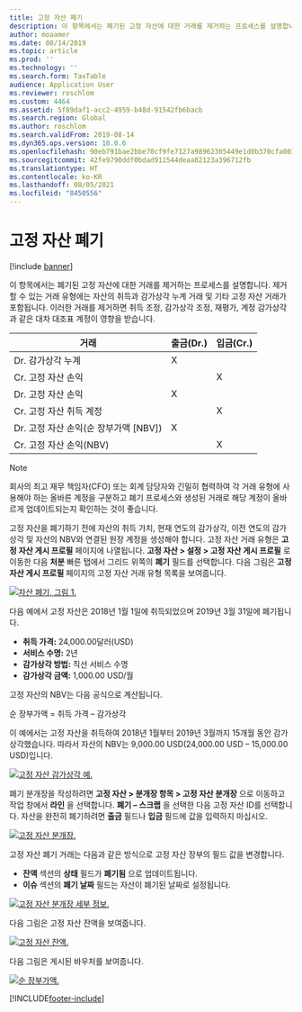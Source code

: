 ```yaml
---
title: 고정 자산 폐기
description: 이 항목에서는 폐기된 고정 자산에 대한 거래를 제거하는 프로세스를 설명합니다.
author: moaamer
ms.date: 08/14/2019
ms.topic: article
ms.prod: ''
ms.technology: ''
ms.search.form: TaxTable
audience: Application User
ms.reviewer: roschlom
ms.custom: 4464
ms.assetid: 5f89daf1-acc2-4959-b48d-91542fb6bacb
ms.search.region: Global
ms.author: roschlom
ms.search.validFrom: 2019-08-14
ms.dyn365.ops.version: 10.0.6
ms.openlocfilehash: 90eb791bae2bbe70cf9fe7127a98962305449e1d0b370cfa001afbd3654046ec
ms.sourcegitcommit: 42fe9790ddf0bdad911544deaa82123a396712fb
ms.translationtype: HT
ms.contentlocale: ko-KR
ms.lasthandoff: 08/05/2021
ms.locfileid: "8450556"
---
```

# <a name="dispose-of-a-fixed-asset-as-scrap"></a>고정 자산 폐기

[!include [banner](../includes/banner.md)]

이 항목에서는 폐기된 고정 자산에 대한 거래를 제거하는 프로세스를 설명합니다. 제거할 수 있는 거래 유형에는 자산의 취득과 감가상각 누계 거래 및 기타 고정 자산 거래가 포함됩니다. 이러한 거래를 제거하면 취득 조정, 감가상각 조정, 재평가, 계정 감가상각과 같은 대차 대조표 계정이 영향을 받습니다.

| 거래                                         | 출금(Dr.) | 입금(Cr.) |
|-----------------------------------------------------|-------------|--------------|
| Dr. 감가상각 누계                        | X           |              |
| Cr. 고정 자산 손익                          |             | X            |
| Dr. 고정 자산 손익                          | X           |              |
| Cr. 고정 자산 취득 계정                 |             | X            |
| Dr. 고정 자산 손익(순 장부가액 \[NBV\]) | X           |              |
| Cr. 고정 자산 손익(NBV)                    |             | X            |

> [!NOTE]
> 회사의 최고 재무 책임자(CFO) 또는 회계 담당자와 긴밀히 협력하여 각 거래 유형에 사용해야 하는 올바른 계정을 구분하고 폐기 프로세스와 생성된 거래로 해당 계정이 올바르게 업데이트되는지 확인하는 것이 좋습니다.

고정 자산을 폐기하기 전에 자산의 취득 가치, 현재 연도의 감가상각, 이전 연도의 감가상각 및 자산의 NBV와 연결된 원장 계정을 생성해야 합니다. 고정 자산 거래 유형은 **고정 자산 게시 프로필** 페이지에 나열됩니다. **고정 자산 \> 설정 \> 고정 자산 게시 프로필** 로 이동한 다음 **처분** 빠른 탭에서 그리드 위쪽의 **폐기** 필드를 선택합니다. 다음 그림은 **고정 자산 게시 프로필** 페이지의 고정 자산 거래 유형 목록을 보여줍니다.


[![자산 폐기, 그림 1.](./media/Fixed_asset_Disposal_scrap_scenario_1.png)](./media/Fixed_asset_Disposal_scrap_scenario_1.png)

다음 예에서 고정 자산은 2018년 1월 1일에 취득되었으며 2019년 3월 31일에 폐기됩니다.

- **취득 가격:** 24,000.00달러(USD)
- **서비스 수명:** 2년
- **감가상각 방법:** 직선 서비스 수명
- **감가상각 금액:** 1,000.00 USD/월

고정 자산의 NBV는 다음 공식으로 계산됩니다.

순 장부가액 = 취득 가격 – 감가상각

이 예에서는 고정 자산을 취득하여 2018년 1월부터 2019년 3월까지 15개월 동안 감가상각했습니다. 따라서 자산의 NBV는 9,000.00 USD(24,000.00 USD – 15,000.00 USD)입니다.

[![고정 자산 감가상각 예.](./media/Fixed_asset_Disposal_scrap_scenario_2.png)](./media/Fixed_asset_Disposal_scrap_scenario_2.png)


폐기 분개장을 작성하려면 **고정 자산 \> 분개장 항목 \> 고정 자산 분개장** 으로 이동하고 작업 창에서 **라인** 을 선택합니다. **폐기 – 스크랩** 을 선택한 다음 고정 자산 ID를 선택합니다. 자산을 완전히 폐기하려면 **출금** 필드나 **입금** 필드에 값을 입력하지 마십시오.

[![고정 자산 분개장.](./media/Fixed_asset_Disposal_scrap_scenario_3.png)](./media/Fixed_asset_Disposal_scrap_scenario_3.png)

고정 자산 폐기 거래는 다음과 같은 방식으로 고정 자산 장부의 필드 값을 변경합니다.

- **잔액** 섹션의 **상태** 필드가 **폐기됨** 으로 업데이트됩니다.
- **이슈** 섹션의 **폐기 날짜** 필드는 자산이 폐기된 날짜로 설정됩니다.

[![고정 자산 분개장 세부 정보.](./media/Fixed_asset_Disposal_scrap_scenario_4.png)](./media/Fixed_asset_Disposal_scrap_scenario_4.png)

다음 그림은 고정 자산 잔액을 보여줍니다.

[![고정 자산 잔액.](./media/Fixed_asset_Disposal_scrap_scenario_5.png)](./media/Fixed_asset_Disposal_scrap_scenario_5.png)

다음 그림은 게시된 바우처를 보여줍니다.

[![순 장부가액.](./media/Fixed_asset_Disposal_scrap_scenario_6.png)](./media/Fixed_asset_Disposal_scrap_scenario_6.png)


[!INCLUDE[footer-include](../../includes/footer-banner.md)]
